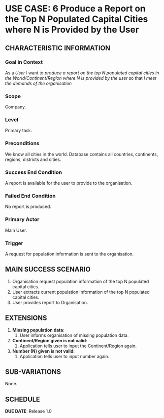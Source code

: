 # USE CASE: 6 Produce a Report on the Top N Populated Capital Cities where N is Provided by the User

## CHARACTERISTIC INFORMATION

### Goal in Context

As a *User* I want to *produce a report on the top N populated capital cities in the World/Continent/Region where N is provided by the user* so that *I meet the demands of the organisation* 

### Scope

Company.

### Level

Primary task.

### Preconditions

We know all cities in the world. Database contains all countries, continents, regions, districts and cities.

### Success End Condition

A report is available for the user to provide to the organisation.

### Failed End Condition

No report is produced.

### Primary Actor

Main User.

### Trigger

A request for population information is sent to the organisation.

## MAIN SUCCESS SCENARIO

1. Organisation request population information of the top N populated capital cities.
2. User extracts current population information of the top N populated capital cities.
3. User provides report to Organisation.


## EXTENSIONS

1. **Missing population data**:
    1. User informs organisation of missing population data.
2. **Continent/Region given is not valid**:
    1. Application tells user to input the Continent/Region again.
3.  **Number (N) given is not valid**:
    1. Application tells user to input number again.

## SUB-VARIATIONS

None.

## SCHEDULE

**DUE DATE**: Release 1.0
